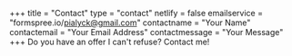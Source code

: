 +++
title = "Contact"
type = "contact"
netlify = false
emailservice = "formspree.io/pialyck@gmail.com"
contactname = "Your Name"
contactemail = "Your Email Address"
contactmessage = "Your Message"
+++
Do you have an offer I can't refuse? Contact me!
